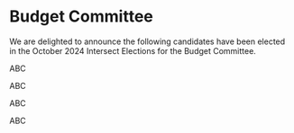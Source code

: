 # Budget Committee

We are delighted to announce the following candidates have been elected in the October 2024 Intersect Elections for the Budget Committee.

ABC

ABC

ABC

ABC
